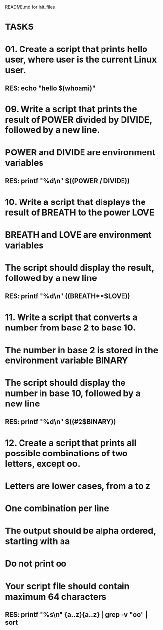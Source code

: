README.md for init_files
# TASKS
# 01. Create a script that prints hello user, where user is the current Linux user.
## RES: echo "hello $(whoami)"

# 09. Write a script that prints the result of POWER divided by DIVIDE, followed by a new line.
# POWER and DIVIDE are environment variables
## RES: printf "%d\n" $((POWER / DIVIDE))

# 10. Write a script that displays the result of BREATH to the power LOVE
# BREATH and LOVE are environment variables
# The script should display the result, followed by a new line
## RES: printf "%d\n" $(($BREATH**$LOVE))

# 11. Write a script that converts a number from base 2 to base 10.
# The number in base 2 is stored in the environment variable BINARY
# The script should display the number in base 10, followed by a new line
## RES: printf "%d\n" $((#2$BINARY))

# 12. Create a script that prints all possible combinations of two letters, except oo.
# Letters are lower cases, from a to z
# One combination per line
# The output should be alpha ordered, starting with aa
# Do not print oo
# Your script file should contain maximum 64 characters
## RES: printf "%s\n" {a..z}{a..z} | grep -v "oo" | sort



 
